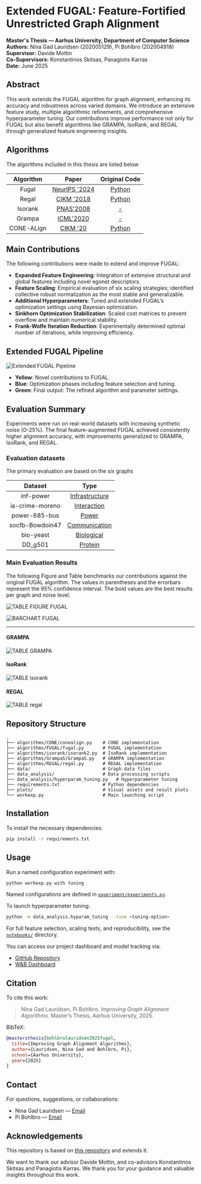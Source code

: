 # Extended FUGAL: Feature-Fortified Unrestricted Graph Alignment

**Master's Thesis — Aarhus University, Department of Computer Science**  
**Authors:** Nina Gad Lauridsen (202005129), Pi Bohlbro (202004918)  
**Supervisor:** Davide Mottin  
**Co-Supervisors:** Konstantinos Skitsas, Panagiotis Karras  
**Date:** June 2025  

## Abstract

This work extends the FUGAL algorithm for graph alignment, enhancing its accuracy and robustness across varied domains. We introduce an extensive feature study, multiple algorithmic refinements, and comprehensive hyperparameter tuning. Our contributions improve performance not only for FUGAL but also benefit algorithms like GRAMPA, IsoRank, and REGAL through generalized feature engineering insights.


## Algorithms 
The algorithms included in this thesis are listed below

|   Algorithm   |                               Paper                               |                  Original Code                  |
|:--------:|:-----------------------------------------------------------------:|:-----------------------------------------------:|
| Fugal        |                         [NeurIPS '2024](https://proceedings.neurips.cc/paper_files/paper/2024/file/22b111819c74453837899689166c4cf9-Paper-Conference.pdf)                         |                   [Python](https://github.com/idea-iitd/Fugal)                   |
|  Regal     |   [CIKM '2018](https://dl.acm.org/doi/10.1145/3269206.3271788)    |   [Python](https://github.com/GemsLab/REGAL)    |
|  Isorank     |      [PNAS'2008](https://www.pnas.org/content/105/35/12763)       |      [-](http://cb.csail.mit.edu/cb/mna/)       |
| Grampa        |  [ICML'2020](https://dl.acm.org/doi/abs/10.5555/3524938.3525218)  |                     [-](-)                      |
|  CΟΝΕ-ALign   |    [CIKM '20](https://dl.acm.org/doi/10.1145/3340531.3412136)     | [Python](https://github.com/GemsLab/CONE-Align) |


## Main Contributions

The following contributions were made to extend and improve FUGAL:

- **Expanded Feature Engineering**: Integration of extensive structural and global features including novel egonet descriptors.
- **Feature Scaling**: Empirical evaluation of six scaling strategies; identified collective robust normalization as the most stable and generalizable.
- **Additional Hyperparameters**: Tuned and extended FUGAL’s optimization settings using Bayesian optimization.
- **Sinkhorn Optimization Stabilization**: Scaled cost matrices to prevent overflow and maintain numerical stability.
- **Frank-Wolfe Iteration Reduction**: Experimentally determined optimal number of iterations, while improving efficiency.

## Extended FUGAL Pipeline

![Extended FUGAL Pipeline](ext_fugal_pipeline.png)

- **Yellow**: Novel contributions to FUGAL.
- **Blue**: Optimization phases including feature selection and tuning.
- **Green**: Final output: The refined algorithm and parameter settings.

## Evaluation Summary

Experiments were run on real-world datasets with increasing synthetic noise (0–25%). The final feature-augmented FUGAL achieved consistently higher alignment accuracy, with improvements generalized to GRAMPA, IsoRank, and REGAL.

### Evaluation datasets

The primary evaluation are based on the six graphs

|   Dataset   |     Type     |
|:--------:|:------------:|
|  inf-power       |         [Infrastructure ](https://networkrepository.com/inf-power.php) |
| ia-crime-moreno | [Interaction](https://networkrepository.com/ia-crime-moreno.php) |
| power-685-bus | [Power](https://networkrepository.com/power-685-bus.php) |
| socfb-Bowdoin47        |             [Communication](https://networkrepository.com/socfb-Bowdoin47.php)      |
| bio-yeast | [Biological](https://networkrepository.com/bio-yeast.php) |
| DD\_g501 | [Protein](https://networkrepository.com/DD-g501.php) |

### Main Evaluation Results
The following Figure and Table benchmarks our contributions against the original FUGAL algorithm. The values in parentheses and the errorbars represent the 95% confidence interval. The bold values are the best results per graph and noise level.

![TABLE FIGURE FUGAL](fugal-results-table.png)

![BARCHART FUGAL](fugal-results-figure.jpg)

____
#### GRAMPA
![TABLE GRAMPA](grampa-results-figure.png)

#### IsoRank
![TABLE isorank](isorank-results-figure.png)

#### REGAL
![TABLE regal](regal-results-figure.png)


## Repository Structure

```
.
├── algorithms/CONE/conealign.py    # CONE implementation
├── algorithms/FUGAL/fugal.py       # FUGAL implementation
├── algorithms/isorank/isorank2.py  # IsoRank implementation
├── algorithms/GrampaS/GrampaS.py   # GRAMPA implementation
├── algorithms/REGAL/regal.py       # REGAL implementation
├── data/                           # Graph data files
├── data_analysis/                  # Data processing scripts
├── data_analysis/hyperparam_tuning.py   # Hyperparameter tuning 
├── requirements.txt                # Python dependencies
├── plots/                          # Visual assets and result plots
└── workexp.py                      # Main launching script
```

## Installation

To install the necessary dependencies:

```bash
pip install -r requirements.txt
```

## Usage

Run a named configuration experiment with:

```bash
python workexp.py with tuning
```

Named configurations are defined in [`experiment/experiments.py`](experiment/experiments.py).

To launch hyperparameter tuning:

```bash
python -m data_analysis.hyparam_tuning --tune <tuning-option>
```

For full feature selection, scaling tests, and reproducibility, see the [`notebooks/`](notebooks/) directory.


You can access our project dashboard and model tracking via:
- [GitHub Repository](https://github.com/ninagad/Framework_GraphAlignment-FUGAL-feature-testing)
- [W&B Dashboard](https://wandb.ai/ninagad-aarhus-university/projects)

## Citation

To cite this work:

> Nina Gad Lauridsen, Pi Bohlbro. _Improving Graph Alignment Algorithms_. Master’s Thesis, Aarhus University, 2025.

BibTeX:
```bibtex
@mastersthesis{bohlbrolauridsen2025fugal,
  title={Improving Graph Alignment Algorithms},
  author={Lauridsen, Nina Gad and Bohlbro, Pi},
  school={Aarhus University},
  year={2025}
}
```

## Contact

For questions, suggestions, or collaborations:
- Nina Gad Lauridsen — [Email](mailto:ninagad@cs.au.dk)
- Pi Bohlbro — [Email](mailto:plibohlbro@cs.au.dk)


## Acknowledgements
This repository is based on [this repository](https://github.com/constantinosskitsas/Framework_GraphAlignment) and extends it. 

We want to thank our advisor Davide Mottin, and co-advisors Konstantinos Skitsas and Panagiotis Karras. We thank you for your guidance and valuable insights throughout this work.
